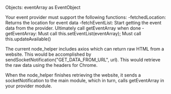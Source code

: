 Objects:
  eventArray as EventObject
  

Your event provider must support the following functions:
-fetchedLocation:  Returns the location for event data
-fetchEventList:  Start getting the event data from the provider.  Ultimately call getEventArray when done
-getEventArray:
    Must call this.setEventList(eventArray);
    Must call this.updateAvailable()

The current node_helper includes axios which can return raw HTML from a website.  This would be accomplished by sendSocketNotification("GET_DATA_FROM_URL", url).  This would retrieve the raw data using the headers for Chrome.

When the node_helper finishes retrieving the website, it sends a socketNotification to the main module, which in turn, calls getEventArray in your provider module.
